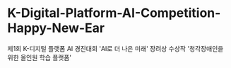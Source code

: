 # K-Digital-Platform-AI-Competition-Happy-New-Ear
제1회 K-디지털 플랫폼 AI 경진대회 'AI로 더 나은 미래' 장려상 수상작 '청각장애인을 위한 올인원 학습 플랫폼'
